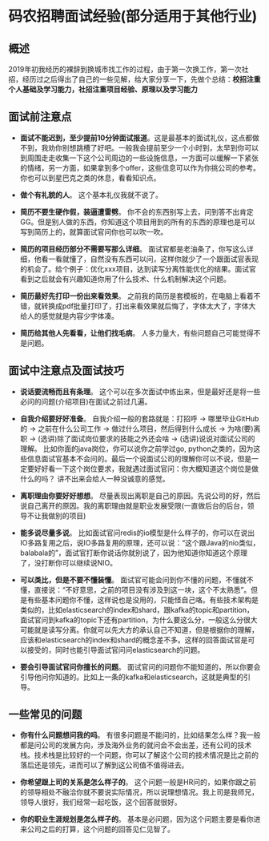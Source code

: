 <h1>码农招聘面试经验(部分适用于其他行业)</h1>


## 概述
2019年初我经历的裸辞到换城市找工作的过程，由于第一次换工作，第一次社招，经历过之后得出了自己的一些见解，给大家分享一下，先做个总结：**校招注重个人基础及学习能力，社招注重项目经验、原理以及学习能力**

## 面试前注意点

- **面试不能迟到，至少提前10分钟面试报道**。这是最基本的面试礼仪，这点都做不到，我劝你别想跳槽了好吧。一般我会提前至少一个小时到，太早到你可以到周围走走收集一下这个公司周边的一些设施信息，一方面可以缓解一下紧张的情绪，另一方面，如果拿到多个offer，这些信息可以作为你挑公司的参考。你也可以到星巴克之类的休息，看看知识点。

- **做个有礼貌的人**。 这个基本礼仪我就不说了。

- **简历不要生硬作假，装逼遭雷劈**。 你不会的东西别写上去，问到答不出肯定GG。但是别人做的东西，你知道这个项目用到的所有的东西的原理也是可以写到简历上的，就算面试官问你也可以吹一吹。

- **简历的项目经历部分不需要写那么详细**。 面试官都是老油条了，你写这么详细，他看一看就懂了，自然没有东西可以问，这样你就少了一个跟面试官表现的机会了。给个例子：优化xxx项目，达到读写分离性能优化的结果。面试官看到之后就会有兴趣知道你用了什么技术、什么机制解决这个问题。

- **简历最好先打印一份出来看效果**。 之前我的简历是套模板的，在电脑上看着不错，就转换成pdf批量打印了，打出来看效果就后悔了，字体太大了，字体大给人的感觉就是内容少字体凑。

- **简历给其他人先看看，让他们找毛病**。 人多力量大，有些问题自己可能觉得不是问题。

## 面试中注意点及面试技巧

- **说话要流畅而且有条理**。 这个可以在多次面试中练出来，但是最好还是将一些必问的问题(介绍项目)在面试之前过几遍。

- **自我介绍要好好准备**。 自我介绍一般的套路就是：打招呼 -> 哪里毕业GitHub的 -> 之前在什么公司工作 -> 做过什么项目，然后得到什么成长 -> 为啥(要)离职 -> (选讲)除了面试岗位要求的技能之外还会啥 -> (选讲)说说对面试公司的理解。 比如你面的java岗位，你可以说你之前学过go, python之类的，因为这些信息面试官基本不会问的。最后一个说面试公司的理解你可以不说，但是一定要好好看一下这个岗位要求，我就遇过面试官问：你大概知道这个岗位是做什么的吗？ 讲不出来会给人一种没诚意的感觉。

- **离职理由你要好好想想**。 尽量表现出离职是自己的原因。先说公司的好，然后说自己离开的原因。我的离职理由就是职业发展受限(一直做后台的后台，领导不让我做别的项目)

- **能多说尽量多说**。 比如面试官问redis的io模型是什么样子的，你可以在说出IO多路复用之后，说IO多路复用的原理，还可以说：“这个跟Java的nio类似，balabala的”，面试官打断你说话你就别说了，因为他知道你知道这个原理了，没打断你可以继续说NIO。

- **可以类比，但是不要不懂装懂**。 面试官可能会问到你不懂的问题，不懂就不懂，直接说：“不好意思，之前的项目没有涉及到这一块，这个不太熟悉”。但是有些基本问题你不懂，这样说也是没用的，只能怪自己咯。有些技术架构是类似的，比如elasticsearch的index和shard，跟kafka的topic和partition，面试官问到kafka的topic下还有partition，为什么要这么分，一般这么分很大可能就是读写分离。你就可以先大方的承认自己不知道，但是根据你的理解，应该和elasticsearch的index和shard的概念差不多。这样的回答面试官是可以接受的，同时也能引导面试官问问elasticsearch的问题。

- **要会引导面试官问你擅长的问题**。 面试官问的问题你不能知道的，所以你要会引导他问你知道的。比如上一条的kafka和elasticsearch，这就是典型的引导。

## 一些常见的问题

- **你有什么问题想问我的吗**。 有很多问题是不能问的，比如结果怎么样？我一般都是问公司的发展方向，涉及海外业务的就问会不会出差，还有公司的技术栈。技术栈是比较好的一个问题，你可以了解这个公司的技术情况是比之前的落后还是领先，进而可以了解到这公司值不值得进去。

- **你希望跟上司的关系是怎么样子的**。 这个问题一般是HR问的，如果你跟之前的领导相处不融洽你就不要说实际情况，所以说理想情况。我上司是我师兄，领导人很好，我们经常一起吃饭，这个回答就很好。

- **你的职业生涯规划是怎么样子的**。 基本是必问题，因为这个问题主要是看你进来公司之后的打算，这个问题的回答见仁见智了。
